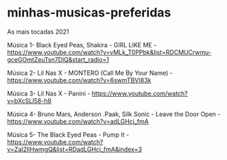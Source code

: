# minhas-musicas-preferidas
As mais tocadas 2021


Música 1- Black Eyed Peas, Shakira - GIRL LIKE ME - https://www.youtube.com/watch?v=vMLk_T0PPbk&list=RDCMUCrwmu-gceGOmtZeuTsn7DlQ&start_radio=1


Música 2- Lil Nas X - MONTERO (Call Me By Your Name) - https://www.youtube.com/watch?v=6swmTBVI83k


Música 3- Lil Nas X - Panini - https://www.youtube.com/watch?v=bXcSLI58-h8


Música 4- Bruno Mars, Anderson .Paak, Silk Sonic - Leave the Door Open - https://www.youtube.com/watch?v=adLGHcj_fmA


Música 5- The Black Eyed Peas - Pump It - https://www.youtube.com/watch?v=ZaI2IlHwmgQ&list=RDadLGHcj_fmA&index=3
